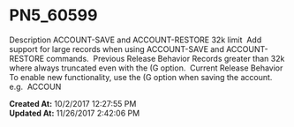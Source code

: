 # PN5_60599

Description ACCOUNT-SAVE and ACCOUNT-RESTORE 32k limit  Add support for large records when using ACCOUNT-SAVE and ACCOUNT-RESTORE commands.  Previous Release Behavior Records greater than 32k where always truncated even with the (G option.  Current Release Behavior To enable new functionality, use the (G option when saving the account.  e.g.  ACCOUN  

**Created At:** 10/2/2017 12:27:55 PM  
**Updated At:** 11/26/2017 2:42:06 PM  

